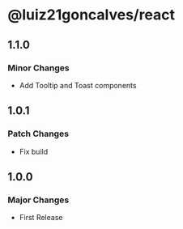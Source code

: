 # @luiz21goncalves/react

## 1.1.0

### Minor Changes

- Add Tooltip and Toast components

## 1.0.1

### Patch Changes

- Fix build

## 1.0.0

### Major Changes

- First Release
